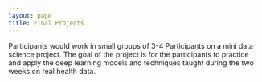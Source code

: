 ```yaml
---
layout: page
title: Final Projects
---
```


Participants would work in small groups of 3-4 Participants on a mini data science project. The goal of the project is for the participants to practice and apply the deep learning models and techniques taught during the two weeks on real health data. 

